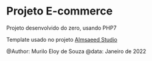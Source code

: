 # Projeto E-commerce

Projeto desenvolvido do zero, usando PHP7

Template usado no projeto [Almsaeed Studio](https://almsaeedstudio.com)

@Author: Murilo Eloy de Souza
@data: Janeiro de 2022
